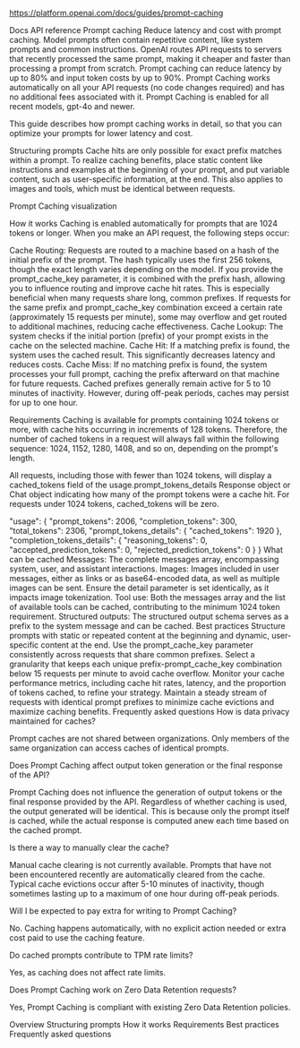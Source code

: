 https://platform.openai.com/docs/guides/prompt-caching

Docs
API reference
Prompt caching
Reduce latency and cost with prompt caching.
Model prompts often contain repetitive content, like system prompts and common instructions. OpenAI routes API requests to servers that recently processed the same prompt, making it cheaper and faster than processing a prompt from scratch. Prompt caching can reduce latency by up to 80% and input token costs by up to 90%. Prompt Caching works automatically on all your API requests (no code changes required) and has no additional fees associated with it. Prompt Caching is enabled for all recent models, gpt-4o and newer.

This guide describes how prompt caching works in detail, so that you can optimize your prompts for lower latency and cost.

Structuring prompts
Cache hits are only possible for exact prefix matches within a prompt. To realize caching benefits, place static content like instructions and examples at the beginning of your prompt, and put variable content, such as user-specific information, at the end. This also applies to images and tools, which must be identical between requests.

Prompt Caching visualization

How it works
Caching is enabled automatically for prompts that are 1024 tokens or longer. When you make an API request, the following steps occur:

Cache Routing:
Requests are routed to a machine based on a hash of the initial prefix of the prompt. The hash typically uses the first 256 tokens, though the exact length varies depending on the model.
If you provide the 
prompt_cache_key
 parameter, it is combined with the prefix hash, allowing you to influence routing and improve cache hit rates. This is especially beneficial when many requests share long, common prefixes.
If requests for the same prefix and prompt_cache_key combination exceed a certain rate (approximately 15 requests per minute), some may overflow and get routed to additional machines, reducing cache effectiveness.
Cache Lookup: The system checks if the initial portion (prefix) of your prompt exists in the cache on the selected machine.
Cache Hit: If a matching prefix is found, the system uses the cached result. This significantly decreases latency and reduces costs.
Cache Miss: If no matching prefix is found, the system processes your full prompt, caching the prefix afterward on that machine for future requests.
Cached prefixes generally remain active for 5 to 10 minutes of inactivity. However, during off-peak periods, caches may persist for up to one hour.

Requirements
Caching is available for prompts containing 1024 tokens or more, with cache hits occurring in increments of 128 tokens. Therefore, the number of cached tokens in a request will always fall within the following sequence: 1024, 1152, 1280, 1408, and so on, depending on the prompt's length.

All requests, including those with fewer than 1024 tokens, will display a cached_tokens field of the usage.prompt_tokens_details Response object or Chat object indicating how many of the prompt tokens were a cache hit. For requests under 1024 tokens, cached_tokens will be zero.

"usage": {
  "prompt_tokens": 2006,
  "completion_tokens": 300,
  "total_tokens": 2306,
  "prompt_tokens_details": {
    "cached_tokens": 1920
  },
  "completion_tokens_details": {
    "reasoning_tokens": 0,
    "accepted_prediction_tokens": 0,
    "rejected_prediction_tokens": 0
  }
}
What can be cached
Messages: The complete messages array, encompassing system, user, and assistant interactions.
Images: Images included in user messages, either as links or as base64-encoded data, as well as multiple images can be sent. Ensure the detail parameter is set identically, as it impacts image tokenization.
Tool use: Both the messages array and the list of available tools can be cached, contributing to the minimum 1024 token requirement.
Structured outputs: The structured output schema serves as a prefix to the system message and can be cached.
Best practices
Structure prompts with static or repeated content at the beginning and dynamic, user-specific content at the end.
Use the 
prompt_cache_key
 parameter consistently across requests that share common prefixes. Select a granularity that keeps each unique prefix-prompt_cache_key combination below 15 requests per minute to avoid cache overflow.
Monitor your cache performance metrics, including cache hit rates, latency, and the proportion of tokens cached, to refine your strategy.
Maintain a steady stream of requests with identical prompt prefixes to minimize cache evictions and maximize caching benefits.
Frequently asked questions
How is data privacy maintained for caches?

Prompt caches are not shared between organizations. Only members of the same organization can access caches of identical prompts.

Does Prompt Caching affect output token generation or the final response of the API?

Prompt Caching does not influence the generation of output tokens or the final response provided by the API. Regardless of whether caching is used, the output generated will be identical. This is because only the prompt itself is cached, while the actual response is computed anew each time based on the cached prompt.

Is there a way to manually clear the cache?

Manual cache clearing is not currently available. Prompts that have not been encountered recently are automatically cleared from the cache. Typical cache evictions occur after 5-10 minutes of inactivity, though sometimes lasting up to a maximum of one hour during off-peak periods.

Will I be expected to pay extra for writing to Prompt Caching?

No. Caching happens automatically, with no explicit action needed or extra cost paid to use the caching feature.

Do cached prompts contribute to TPM rate limits?

Yes, as caching does not affect rate limits.

Does Prompt Caching work on Zero Data Retention requests?

Yes, Prompt Caching is compliant with existing Zero Data Retention policies.

Overview
Structuring prompts
How it works
Requirements
Best practices
Frequently asked questions